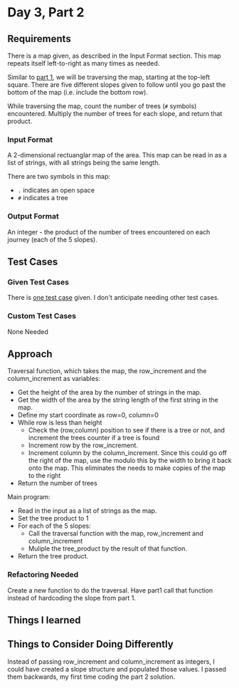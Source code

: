 # Day 3, Part 2 #

## Requirements ##

There is a map given, as described in the Input Format section. This map repeats itself left-to-right as many times as needed.

Similar to [part 1](day3_part1.md), we will be traversing the map, starting at the top-left square. There are five different slopes given to follow until you go past the bottom of the map (i.e. include the bottom row).

While traversing the map, count the number of trees (`#` symbols) encountered. Multiply the number of trees for each slope, and return that product.

### Input Format ###

A 2-dimensional rectuanglar map of the area. This map can be read in as a list of strings, with all strings being the same length.

There are two symbols in this map:
- `.` indicates an open space
- `#` indicates a tree

### Output Format ###

An integer - the product of the number of trees encountered on each journey (each of the 5 slopes).

## Test Cases ##

### Given Test Cases ###

There is [one test case](../data/test_cases/day3_test1.txt) given. I don't anticipate needing other test cases.

### Custom Test Cases ###

None Needed

## Approach ##

Traversal function, which takes the map, the row_increment and the column_increment as variables:
* Get the height of the area by the number of strings in the map.
* Get the width of the area by the string length of the first string in the map.
* Define my start coordinate as row=0, column=0
* While row is less than height
    * Check the (row,column) position to see if there is a tree or not, and increment the trees counter if a tree is found
    * Increment row by the row_increment.
    * Increment column by the column_increment. Since this could go off the right of the map, use the modulo this by the width to bring it back onto the map. This eliminates the needs to make copies of the map to the right
* Return the number of trees

Main program:
* Read in the input as a list of strings as the map.
* Set the tree product to 1
* For each of the 5 slopes:
    * Call the traversal function with the map, row_increment and column_increment
    * Muliple the tree_product by the result of that function.
* Return the tree product.

### Refactoring Needed ###

Create a new function to do the traversal. Have part1 call that function instead of hardcoding the slope from part 1.

## Things I learned ##

## Things to Consider Doing Differently ##

Instead of passing row_increment and column_increment as integers, I could have created a slope structure and populated those values. I passed them backwards, my first time coding the part 2 solution.
